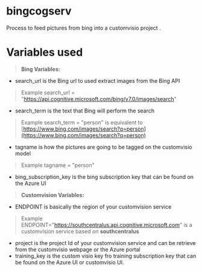 
# bingcogserv
Process to feed pictures from bing into a customvisio project .
# Variables used
 
>  **Bing Variables:**
* search_url is the Bing url to used extract images from the Bing API
> Example search_url = "https://api.cognitive.microsoft.com/bing/v7.0/images/search"

* search_term is the text that Bing will perform the search
>Example search_term = "person" is equivalent to [https://www.bing.com/images/search?q=person](https://www.bing.com/images/search?q=person)

* tagname is how the pictures are going to be tagged on the customvisio model
>Example tagname = "person" 

* bing_subscription_key  is the bing subscription key that can be found on the Azure UI

>  **Customvision Variables:**
* ENDPOINT is basically the region of your customvision service
>Example ENDPOINT="https://southcentralus.api.cognitive.microsoft.com" is a customvision service based on **southcentralus**
* project is the project Id of your customvision service and can be retrieve from the customvisio webpage or the Azure portal
* training_key  is the custom visio key fro training subscription key that can be found on the Azure UI or customvisio UI.
